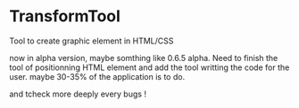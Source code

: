 # TransformTool
Tool to create graphic element in HTML/CSS

now in alpha version, maybe somthing like 0.6.5 alpha.
Need to finish the tool of positionning HTML element and add the tool writting the code for the user. maybe 30-35% of the application is to do.

and tcheck more deeply every bugs ! 


